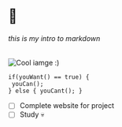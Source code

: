 # 👋

###### this is my intro to markdown

![Cool iamge :)](https://wallpaperaccess.com/full/52447.jpg)


```
if(youWant() == true) {
 youCan();
} else { youCant(); }
```
- [ ] Complete website for project
- [ ] Study 💀
